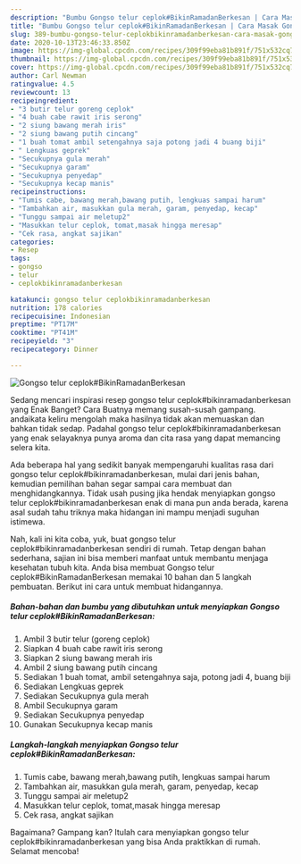 ```yaml
---
description: "Bumbu Gongso telur ceplok#BikinRamadanBerkesan | Cara Masak Gongso telur ceplok#BikinRamadanBerkesan Yang Sedap"
title: "Bumbu Gongso telur ceplok#BikinRamadanBerkesan | Cara Masak Gongso telur ceplok#BikinRamadanBerkesan Yang Sedap"
slug: 389-bumbu-gongso-telur-ceplokbikinramadanberkesan-cara-masak-gongso-telur-ceplokbikinramadanberkesan-yang-sedap
date: 2020-10-13T23:46:33.850Z
image: https://img-global.cpcdn.com/recipes/309f99eba81b891f/751x532cq70/gongso-telur-ceplokbikinramadanberkesan-foto-resep-utama.jpg
thumbnail: https://img-global.cpcdn.com/recipes/309f99eba81b891f/751x532cq70/gongso-telur-ceplokbikinramadanberkesan-foto-resep-utama.jpg
cover: https://img-global.cpcdn.com/recipes/309f99eba81b891f/751x532cq70/gongso-telur-ceplokbikinramadanberkesan-foto-resep-utama.jpg
author: Carl Newman
ratingvalue: 4.5
reviewcount: 13
recipeingredient:
- "3 butir telur goreng ceplok"
- "4 buah cabe rawit iris serong"
- "2 siung bawang merah iris"
- "2 siung bawang putih cincang"
- "1 buah tomat ambil setengahnya saja potong jadi 4 buang biji"
- " Lengkuas geprek"
- "Secukupnya gula merah"
- "Secukupnya garam"
- "Secukupnya penyedap"
- "Secukupnya kecap manis"
recipeinstructions:
- "Tumis cabe, bawang merah,bawang putih, lengkuas sampai harum"
- "Tambahkan air, masukkan gula merah, garam, penyedap, kecap"
- "Tunggu sampai air meletup2"
- "Masukkan telur ceplok, tomat,masak hingga meresap"
- "Cek rasa, angkat sajikan"
categories:
- Resep
tags:
- gongso
- telur
- ceplokbikinramadanberkesan

katakunci: gongso telur ceplokbikinramadanberkesan 
nutrition: 178 calories
recipecuisine: Indonesian
preptime: "PT17M"
cooktime: "PT41M"
recipeyield: "3"
recipecategory: Dinner

---
```



![Gongso telur ceplok#BikinRamadanBerkesan](https://img-global.cpcdn.com/recipes/309f99eba81b891f/751x532cq70/gongso-telur-ceplokbikinramadanberkesan-foto-resep-utama.jpg)

Sedang mencari inspirasi resep gongso telur ceplok#bikinramadanberkesan yang Enak Banget? Cara Buatnya memang susah-susah gampang. andaikata keliru mengolah maka hasilnya tidak akan memuaskan dan bahkan tidak sedap. Padahal gongso telur ceplok#bikinramadanberkesan yang enak selayaknya punya aroma dan cita rasa yang dapat memancing selera kita.



Ada beberapa hal yang sedikit banyak mempengaruhi kualitas rasa dari gongso telur ceplok#bikinramadanberkesan, mulai dari jenis bahan, kemudian pemilihan bahan segar sampai cara membuat dan menghidangkannya. Tidak usah pusing jika hendak menyiapkan gongso telur ceplok#bikinramadanberkesan enak di mana pun anda berada, karena asal sudah tahu triknya maka hidangan ini mampu menjadi suguhan istimewa.


Nah, kali ini kita coba, yuk, buat gongso telur ceplok#bikinramadanberkesan sendiri di rumah. Tetap dengan bahan sederhana, sajian ini bisa memberi manfaat untuk membantu menjaga kesehatan tubuh kita. Anda bisa membuat Gongso telur ceplok#BikinRamadanBerkesan memakai 10 bahan dan 5 langkah pembuatan. Berikut ini cara untuk membuat hidangannya.

<!--inarticleads1-->

##### Bahan-bahan dan bumbu yang dibutuhkan untuk menyiapkan Gongso telur ceplok#BikinRamadanBerkesan:

1. Ambil 3 butir telur (goreng ceplok)
1. Siapkan 4 buah cabe rawit iris serong
1. Siapkan 2 siung bawang merah iris
1. Ambil 2 siung bawang putih cincang
1. Sediakan 1 buah tomat, ambil setengahnya saja, potong jadi 4, buang biji
1. Sediakan  Lengkuas geprek
1. Sediakan Secukupnya gula merah
1. Ambil Secukupnya garam
1. Sediakan Secukupnya penyedap
1. Gunakan Secukupnya kecap manis




<!--inarticleads2-->

##### Langkah-langkah menyiapkan Gongso telur ceplok#BikinRamadanBerkesan:

1. Tumis cabe, bawang merah,bawang putih, lengkuas sampai harum
1. Tambahkan air, masukkan gula merah, garam, penyedap, kecap
1. Tunggu sampai air meletup2
1. Masukkan telur ceplok, tomat,masak hingga meresap
1. Cek rasa, angkat sajikan




Bagaimana? Gampang kan? Itulah cara menyiapkan gongso telur ceplok#bikinramadanberkesan yang bisa Anda praktikkan di rumah. Selamat mencoba!
